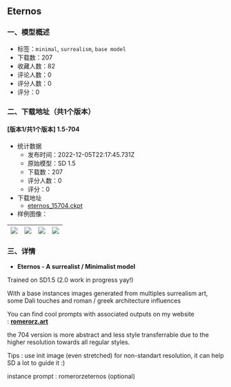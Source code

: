 ## Eternos
### 一、模型概述

- 标签：`minimal`, `surrealism`, `base model`
- 下载数：207
- 收藏人数：82
- 评论人数：0
- 评分人数：0
- 评分：0

### 二、下载地址（共1个版本）

#### [版本1/共1个版本] 1.5-704

- 统计数据
  - 发布时间：2022-12-05T22:17:45.731Z
  - 原始模型：SD 1.5
  - 下载数：207
  - 评分人数：0
  - 评分：0
- 下载地址
  - [eternos_15704.ckpt](https://civitai.com/api/download/models/1162)
- 样例图像：

| <img src="https://image.civitai.com/xG1nkqKTMzGDvpLrqFT7WA/cb4bc161-8712-41f6-f6cd-d5134b3ff800/width=450/9670.jpeg" /> | <img src="https://image.civitai.com/xG1nkqKTMzGDvpLrqFT7WA/f2f584f1-18d2-43b9-de5d-a5acc55f5900/width=450/9535.jpeg" /> | <img src="https://image.civitai.com/xG1nkqKTMzGDvpLrqFT7WA/b140ffee-0df6-4ca0-6a42-91403b4a3400/width=450/9536.jpeg" /> | <img src="https://image.civitai.com/xG1nkqKTMzGDvpLrqFT7WA/045edb67-97fa-4cb8-a669-5c5407fef100/width=450/9540.jpeg" /> |
| ---- | ---- | ---- | ---- |


### 三、详情
<ul><li><strong>Eternos - A surrealist / Minimalist model</strong></li></ul><p>Trained on SD1.5 (2.0 work in progress yay!)</p><p>With a base instances images generated from multiples surrealism art, some Dali touches and roman / greek architecture influences</p><p>You can find cool prompts with associated outputs on my website : <a href="https://www.romerorz.art/" rel="ugc" target="_blank"><strong>romerorz.art</strong></a></p><p>the 704 version is more abstract and less style transferrable due to the higher resolution towards all regular styles.</p><p>Tips : use init image (even stretched) for non-standart resolution, it can help SD a lot to guide it :)</p><p>instance prompt : romerorzeternos (optional)</p>